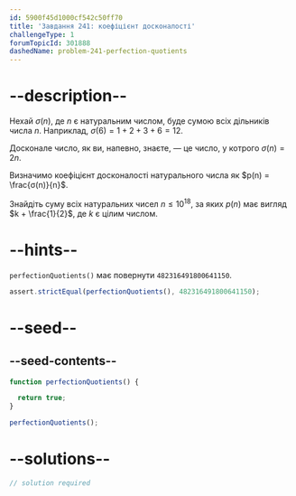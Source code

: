 ```yaml
---
id: 5900f45d1000cf542c50ff70
title: 'Завдання 241: коефіцієнт досконалості'
challengeType: 1
forumTopicId: 301888
dashedName: problem-241-perfection-quotients
---
```


# --description--

Нехай $σ(n)$, де $n$ є натуральним числом, буде сумою всіх дільників числа $n$. Наприклад, $σ(6) = 1 + 2 + 3 + 6 = 12$.

Досконале число, як ви, напевно, знаєте, — це число, у котрого $σ(n) = 2n$.

Визначимо коефіцієнт досконалості натурального числа як $p(n) = \frac{σ(n)}{n}$.

Знайдіть суму всіх натуральних чисел $n ≤ {10}^{18}$, за яких $p(n)$ має вигляд $k + \frac{1}{2}$, де $k$ є цілим числом.

# --hints--

`perfectionQuotients()` має повернути `482316491800641150`.

```js
assert.strictEqual(perfectionQuotients(), 482316491800641150);
```

# --seed--

## --seed-contents--

```js
function perfectionQuotients() {

  return true;
}

perfectionQuotients();
```

# --solutions--

```js
// solution required
```
